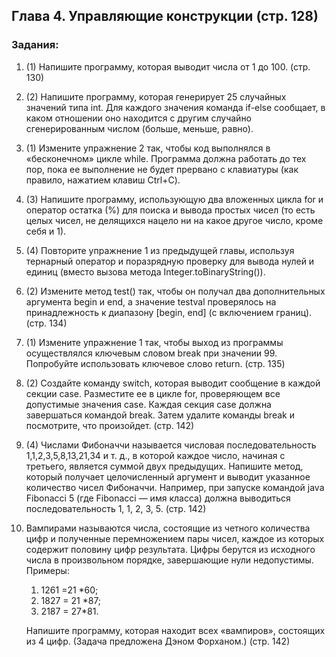 ## Глава 4. Управляющие конструкции (стр. 128)
### Задания:
1. (1) Напишите программу, которая выводит числа от 1 до 100. (стр. 130)
2. (2) Напишите программу, которая генерирует 25 случайных значений типа int. Для каждого значения команда if-else сообщает, в каком отношении оно находится с другим случайно сгенерированным числом (больше, меньше, равно).
3. (1) Измените упражнение 2 так, чтобы код выполнялся в «бесконечном» цикле while. Программа должна работать до тех пор, пока ее выполнение не будет прервано с клавиатуры (как правило, нажатием клавиш Ctrl+C).
4. (3) Напишите программу, использующую два вложенных цикла for и оператор остатка (%) для поиска и вывода простых чисел (то есть целых чисел, не делящихся нацело ни на какое другое число, кроме себя и 1).
5. (4) Повторите упражнение 1 из предыдущей главы, используя тернарный оператор и поразрядную проверку для вывода нулей и единиц (вместо вызова метода Integer.toBinaryString()).
6. (2) Измените метод test() так, чтобы он получал два дополнительных аргумента begin и end, а значение testval проверялось на принадлежность к диапазону [begin, end] (с включением границ). (стр. 134)
7. (1) Измените упражнение 1 так, чтобы выход из программы осуществлялся ключевым словом break при значении 99. Попробуйте использовать ключевое слово return. (стр. 135)
8. (2) Создайте команду switch, которая выводит сообщение в каждой секции case. Разместите ее в цикле for, проверяющем все допустимые значения case. Каждая секция case должна завершаться командой break. Затем удалите команды break и посмотрите, что произойдет. (стр. 142)
9. (4) Числами Фибоначчи называется числовая последовательность 1,1,2,3,5,8,13,21,34 и т. д., в которой каждое число, начиная с третьего, является суммой двух предыдущих. Напишите метод, который получает целочисленный аргумент и выводит указанное количество чисел Фибоначчи. Например, при запуске командой java Fibonacci 5 (где Fibonacci — имя класса) должна выводиться последовательность 1, 1, 2, 3, 5. (стр. 142)
10. Вампирами называются числа, состоящие из четного количества цифр и полученные перемножением пары чисел, каждое из которых содержит половину цифр результата. Цифры берутся из исходного числа в произвольном порядке, завершающие нули недопустимы. Примеры:
    1. 1261 =21 *60;
    2. 1827 = 21 *87;
    3. 2187 = 27*81.

    Напишите программу, которая находит всех «вампиров», состоящих из 4 цифр. (Задача предложена Дэном Форханом.)  (стр. 142)
